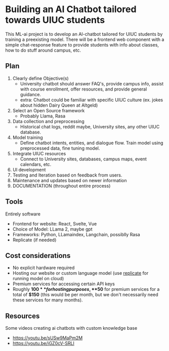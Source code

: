 # Building an AI Chatbot tailored towards UIUC students

This ML-ai project is to develop an AI-chatbot tailored for UIUC students by training a preexisting model. There will be a frontend web component with a simple chat-response feature to provide students with info about classes, how to do stuff around campus, etc.

## Plan

1. Clearly define Objective(s)
    * University chatbot should answer FAQ's, provide campus info, assist with course enrollment, offer resources, and provide general guidance.
    * extra: Chatbot could be familiar with specific UIUC culture (ex. jokes about hidden Dairy Queen at Altgeld)
2. Select an Open Source framework
    * Probably Llama, Rasa
3. Data collection and preprocessing
    * Historical chat logs, reddit maybe, University sites, any other UIUC database.
4. Model training
    * Define chatbot intents, entities, and dialogue flow. Train model using preprocessed data, fine tuning model.
5. Integrate UIUC resources
    * Connect to University sites, databases, campus maps, event calendars, etc.
6. UI development
7. Testing and Iteration based on feedback from users.
8. Maintenance and updates based on newer information
9. DOCUMENTATION (throughout entire process)


## Tools

Entirely software
- Frontend for website: React, Svelte, Vue
- Choice of Model: LLama 2, maybe gpt
- Frameworks: Python, LLamaindex, Langchain, possiblly Rasa
- Replicate (if needed)

## Cost considerations
- No explicit hardware required
- Hosting our website or custom language model (use [replicate](https://replicate.com/) for running model on cloud)
- Premium services for accessing certain API keys
- Roughly **$100** for hosting purposes, **$50** for premium services for a total of **$150** (this would be per month, but we don't necessarily need these services for many months).
  
## Resources

Some videos creating ai chatbots with custom knowledge base
- https://youtu.be/sUSw9MaPm2M
- https://youtu.be/iGZ0cV-SRLI
